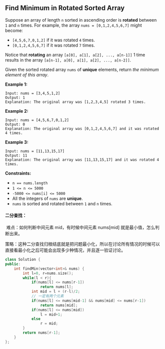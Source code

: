 ## Find Minimum in Rotated Sorted Array

Suppose an array of length `n` sorted in ascending order is **rotated** between `1` and `n` times. For example, the array `nums = [0,1,2,4,5,6,7]` might become:

- `[4,5,6,7,0,1,2]` if it was rotated `4` times.
- `[0,1,2,4,5,6,7]` if it was rotated `7` times.

Notice that **rotating** an array `[a[0], a[1], a[2], ..., a[n-1]]` 1 time results in the array `[a[n-1], a[0], a[1], a[2], ..., a[n-2]]`.

Given the sorted rotated array `nums` of **unique** elements, return *the minimum element of this array*.

**Example 1:**

```
Input: nums = [3,4,5,1,2]
Output: 1
Explanation: The original array was [1,2,3,4,5] rotated 3 times.
```

**Example 2:**

```
Input: nums = [4,5,6,7,0,1,2]
Output: 0
Explanation: The original array was [0,1,2,4,5,6,7] and it was rotated 4 times.
```

**Example 3:**

```
Input: nums = [11,13,15,17]
Output: 11
Explanation: The original array was [11,13,15,17] and it was rotated 4 times. 
```

**Constraints:**

- `n == nums.length`
- `1 <= n <= 5000`
- `-5000 <= nums[i] <= 5000`
- All the integers of `nums` are **unique**.
- `nums` is sorted and rotated between `1` and `n` times.

#### 二分查找：

​		难点：如何判断中间元素 mid，有时候中间元素 nums[mid] 就是最小值，怎么判断出来。

​		策略：这种二分查找归根结底就是把问题最小化，所以在讨论所有情况的时候可以直接看最小化之后可能会出现多少种情况，并且逐一验证讨论。

```c++
class Solution {
public:
    int findMin(vector<int>& nums) {
        int l=0, r=nums.size();
        while(l < r){
            if(nums[l] <= nums[r-1])
                return nums[l];
            int mid = l + (r-l)/2;
            // 一定有两个元素
            if(nums[l] <= nums[mid-1] && nums[mid] <= nums[r-1])
                return nums[mid];
            if(nums[l] <= nums[mid])
                l = mid+1;
            else
                r = mid;
        }
        return nums[r-1];
    }
};
```


